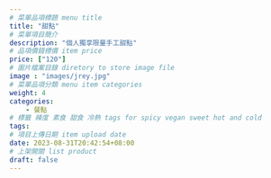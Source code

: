 ```yaml
---
# 菜單品項標題 menu title 
title: "甜點"
# 菜單項目簡介 
description: "個人獨享限量手工甜點"
# 品項價錢標價 item price 
price: ["120"]
# 圖片檔案目錄 diretory to store image file
image : "images/jrey.jpg"
# 菜單品項分類 menu item categories 
weight: 4
categories: 
    - 餐點
# 標籤 辣度 素食 甜食 冷熱 tags for spicy vegan sweet hot and cold 
tags: 
# 項目上傳日期 item upload date 
date: 2023-08-31T20:42:54+08:00
# 上架開關 list product 
draft: false
---
```

